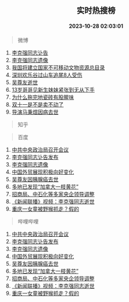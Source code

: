 <div align="center"><h2>实时热搜榜</h2><h4>2023-10-28 02:03:01</h4></div>

> 微博  

1. [李克强同志讣告](https://s.weibo.com/weibo?q=%23%E6%9D%8E%E5%85%8B%E5%BC%BA%E5%90%8C%E5%BF%97%E8%AE%A3%E5%91%8A%23&t=31&band_rank=1&Refer=top)<br />
2. [李克强同志遗像](https://s.weibo.com/weibo?q=%E6%9D%8E%E5%85%8B%E5%BC%BA%E5%90%8C%E5%BF%97%E9%81%97%E5%83%8F&t=31&band_rank=2&Refer=top)<br />
3. [我国将建立国家不可移动文物资源总目录](https://s.weibo.com/weibo?q=%23%E6%88%91%E5%9B%BD%E5%B0%86%E5%BB%BA%E7%AB%8B%E5%9B%BD%E5%AE%B6%E4%B8%8D%E5%8F%AF%E7%A7%BB%E5%8A%A8%E6%96%87%E7%89%A9%E8%B5%84%E6%BA%90%E6%80%BB%E7%9B%AE%E5%BD%95%23&t=31&band_rank=3&Refer=top)<br />
4. [深圳欢乐谷过山车追尾8人受伤](https://s.weibo.com/weibo?q=%23%E6%B7%B1%E5%9C%B3%E6%AC%A2%E4%B9%90%E8%B0%B7%E8%BF%87%E5%B1%B1%E8%BD%A6%E8%BF%BD%E5%B0%BE8%E4%BA%BA%E5%8F%97%E4%BC%A4%23&t=31&band_rank=4&Refer=top)<br />
5. [吴尊友逝世](https://s.weibo.com/weibo?q=%23%E5%90%B4%E5%B0%8A%E5%8F%8B%E9%80%9D%E4%B8%96%23&t=31&band_rank=5&Refer=top)<br />
6. [13岁哥哥见新生妹妹紧张到无从下手](https://s.weibo.com/weibo?q=%2313%E5%B2%81%E5%93%A5%E5%93%A5%E8%A7%81%E6%96%B0%E7%94%9F%E5%A6%B9%E5%A6%B9%E7%B4%A7%E5%BC%A0%E5%88%B0%E6%97%A0%E4%BB%8E%E4%B8%8B%E6%89%8B%23&t=31&band_rank=6&Refer=top)<br />
7. [为什么拖完地瓷砖有股腥味](https://s.weibo.com/weibo?q=%E4%B8%BA%E4%BB%80%E4%B9%88%E6%8B%96%E5%AE%8C%E5%9C%B0%E7%93%B7%E7%A0%96%E6%9C%89%E8%82%A1%E8%85%A5%E5%91%B3&t=31&band_rank=7&Refer=top)<br />
8. [双十一是不是卖不动了](https://s.weibo.com/weibo?q=%23%E5%8F%8C%E5%8D%81%E4%B8%80%E6%98%AF%E4%B8%8D%E6%98%AF%E5%8D%96%E4%B8%8D%E5%8A%A8%E4%BA%86%23&t=31&band_rank=8&Refer=top)<br />
9. [导演马秉煜因病去世](https://s.weibo.com/weibo?q=%23%E5%AF%BC%E6%BC%94%E9%A9%AC%E7%A7%89%E7%85%9C%E5%9B%A0%E7%97%85%E5%8E%BB%E4%B8%96%23&t=31&band_rank=9&Refer=top)<br />

> 知乎  


> 百度  

1. [中共中央政治局召开会议](https://www.baidu.com/s?wd=%E4%B8%AD%E5%85%B1%E4%B8%AD%E5%A4%AE%E6%94%BF%E6%B2%BB%E5%B1%80%E5%8F%AC%E5%BC%80%E4%BC%9A%E8%AE%AE&sa=fyb_news&rsv_dl=fyb_news)<br />
2. [李克强同志讣告发布](https://www.baidu.com/s?wd=%E6%9D%8E%E5%85%8B%E5%BC%BA%E5%90%8C%E5%BF%97%E8%AE%A3%E5%91%8A%E5%8F%91%E5%B8%83&sa=fyb_news&rsv_dl=fyb_news)<br />
3. [李克强同志遗像](https://www.baidu.com/s?wd=%E6%9D%8E%E5%85%8B%E5%BC%BA%E5%90%8C%E5%BF%97%E9%81%97%E5%83%8F&sa=fyb_news&rsv_dl=fyb_news)<br />
4. [中国外贸展现积极向好变化](https://www.baidu.com/s?wd=%E4%B8%AD%E5%9B%BD%E5%A4%96%E8%B4%B8%E5%B1%95%E7%8E%B0%E7%A7%AF%E6%9E%81%E5%90%91%E5%A5%BD%E5%8F%98%E5%8C%96&sa=fyb_news&rsv_dl=fyb_news)<br />
5. [吴尊友因胰腺癌去世](https://www.baidu.com/s?wd=%E5%90%B4%E5%B0%8A%E5%8F%8B%E5%9B%A0%E8%83%B0%E8%85%BA%E7%99%8C%E5%8E%BB%E4%B8%96&sa=fyb_news&rsv_dl=fyb_news)<br />
6. [多地已发现“加拿大一枝黄花”](https://www.baidu.com/s?wd=%E5%A4%9A%E5%9C%B0%E5%B7%B2%E5%8F%91%E7%8E%B0%E2%80%9C%E5%8A%A0%E6%8B%BF%E5%A4%A7%E4%B8%80%E6%9E%9D%E9%BB%84%E8%8A%B1%E2%80%9D&sa=fyb_news&rsv_dl=fyb_news)<br />
7. [招商局、中石化等多家央企领导调整](https://www.baidu.com/s?wd=%E6%8B%9B%E5%95%86%E5%B1%80%E3%80%81%E4%B8%AD%E7%9F%B3%E5%8C%96%E7%AD%89%E5%A4%9A%E5%AE%B6%E5%A4%AE%E4%BC%81%E9%A2%86%E5%AF%BC%E8%B0%83%E6%95%B4&sa=fyb_news&rsv_dl=fyb_news)<br />
8. [《新闻联播》视频：李克强同志逝世](https://www.baidu.com/s?wd=%E3%80%8A%E6%96%B0%E9%97%BB%E8%81%94%E6%92%AD%E3%80%8B%E8%A7%86%E9%A2%91%EF%BC%9A%E6%9D%8E%E5%85%8B%E5%BC%BA%E5%90%8C%E5%BF%97%E9%80%9D%E4%B8%96&sa=fyb_news&rsv_dl=fyb_news)<br />
9. [重庆一女童被野猴抓走？假的](https://www.baidu.com/s?wd=%E9%87%8D%E5%BA%86%E4%B8%80%E5%A5%B3%E7%AB%A5%E8%A2%AB%E9%87%8E%E7%8C%B4%E6%8A%93%E8%B5%B0%EF%BC%9F%E5%81%87%E7%9A%84&sa=fyb_news&rsv_dl=fyb_news)<br />

> 哔哩哔哩  

1. [中共中央政治局召开会议](https://www.baidu.com/s?wd=%E4%B8%AD%E5%85%B1%E4%B8%AD%E5%A4%AE%E6%94%BF%E6%B2%BB%E5%B1%80%E5%8F%AC%E5%BC%80%E4%BC%9A%E8%AE%AE&sa=fyb_news&rsv_dl=fyb_news)<br />
2. [李克强同志讣告发布](https://www.baidu.com/s?wd=%E6%9D%8E%E5%85%8B%E5%BC%BA%E5%90%8C%E5%BF%97%E8%AE%A3%E5%91%8A%E5%8F%91%E5%B8%83&sa=fyb_news&rsv_dl=fyb_news)<br />
3. [李克强同志遗像](https://www.baidu.com/s?wd=%E6%9D%8E%E5%85%8B%E5%BC%BA%E5%90%8C%E5%BF%97%E9%81%97%E5%83%8F&sa=fyb_news&rsv_dl=fyb_news)<br />
4. [中国外贸展现积极向好变化](https://www.baidu.com/s?wd=%E4%B8%AD%E5%9B%BD%E5%A4%96%E8%B4%B8%E5%B1%95%E7%8E%B0%E7%A7%AF%E6%9E%81%E5%90%91%E5%A5%BD%E5%8F%98%E5%8C%96&sa=fyb_news&rsv_dl=fyb_news)<br />
5. [吴尊友因胰腺癌去世](https://www.baidu.com/s?wd=%E5%90%B4%E5%B0%8A%E5%8F%8B%E5%9B%A0%E8%83%B0%E8%85%BA%E7%99%8C%E5%8E%BB%E4%B8%96&sa=fyb_news&rsv_dl=fyb_news)<br />
6. [多地已发现“加拿大一枝黄花”](https://www.baidu.com/s?wd=%E5%A4%9A%E5%9C%B0%E5%B7%B2%E5%8F%91%E7%8E%B0%E2%80%9C%E5%8A%A0%E6%8B%BF%E5%A4%A7%E4%B8%80%E6%9E%9D%E9%BB%84%E8%8A%B1%E2%80%9D&sa=fyb_news&rsv_dl=fyb_news)<br />
7. [招商局、中石化等多家央企领导调整](https://www.baidu.com/s?wd=%E6%8B%9B%E5%95%86%E5%B1%80%E3%80%81%E4%B8%AD%E7%9F%B3%E5%8C%96%E7%AD%89%E5%A4%9A%E5%AE%B6%E5%A4%AE%E4%BC%81%E9%A2%86%E5%AF%BC%E8%B0%83%E6%95%B4&sa=fyb_news&rsv_dl=fyb_news)<br />
8. [《新闻联播》视频：李克强同志逝世](https://www.baidu.com/s?wd=%E3%80%8A%E6%96%B0%E9%97%BB%E8%81%94%E6%92%AD%E3%80%8B%E8%A7%86%E9%A2%91%EF%BC%9A%E6%9D%8E%E5%85%8B%E5%BC%BA%E5%90%8C%E5%BF%97%E9%80%9D%E4%B8%96&sa=fyb_news&rsv_dl=fyb_news)<br />
9. [重庆一女童被野猴抓走？假的](https://www.baidu.com/s?wd=%E9%87%8D%E5%BA%86%E4%B8%80%E5%A5%B3%E7%AB%A5%E8%A2%AB%E9%87%8E%E7%8C%B4%E6%8A%93%E8%B5%B0%EF%BC%9F%E5%81%87%E7%9A%84&sa=fyb_news&rsv_dl=fyb_news)<br />
